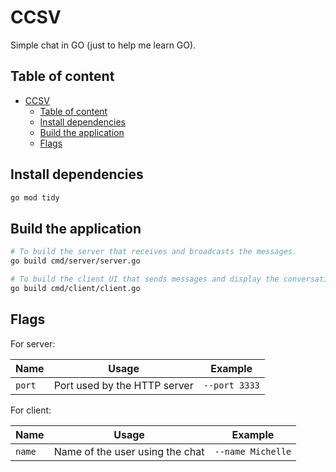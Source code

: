 # CCSV

Simple chat in GO (just to help me learn GO).

## Table of content

- [CCSV](#ccsv)
  - [Table of content](#table-of-content)
  - [Install dependencies](#install-dependencies)
  - [Build the application](#build-the-application)
  - [Flags](#flags)


## Install dependencies

```sh
go mod tidy
```

##  Build the application

```sh
# To build the server that receives and broadcasts the messages.
go build cmd/server/server.go
```

```sh
# To build the client UI that sends messages and display the conversation.
go build cmd/client/client.go
```

## Flags

For server:

| Name   | Usage                        | Example       |
| ------ | ---------------------------- | ------------- |
| `port` | Port used by the HTTP server | `--port 3333` |

For client:

| Name   | Usage                           | Example           |
| ------ | ------------------------------- | ----------------- |
| `name` | Name of the user using the chat | `--name Michelle` |
